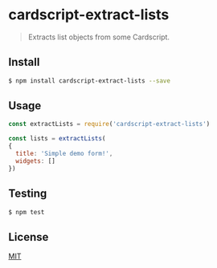 # cardscript-extract-lists

> Extracts list objects from some Cardscript.

## <a name="install"></a>Install
```bash
$ npm install cardscript-extract-lists --save
```

## <a name="usage"></a>Usage

```javascript
const extractLists = require('cardscript-extract-lists')

const lists = extractLists(
{
  title: 'Simple demo form!',
  widgets: []
})

```

## <a name="test"></a>Testing

```bash
$ npm test
```

## <a name="license"></a>License
[MIT](https://github.com/wmfs/cardscript/blob/master/LICENSE)
